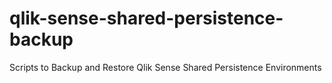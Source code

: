 # qlik-sense-shared-persistence-backup
Scripts to Backup and Restore Qlik Sense Shared Persistence Environments
